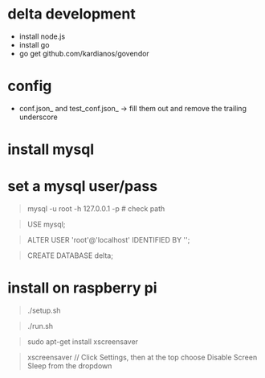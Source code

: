 # delta development
- install node.js
- install go
- go get github.com/kardianos/govendor

# config
- conf.json_ and test_conf.json_ -> fill them out and remove the trailing underscore

# install mysql

# set a mysql user/pass
> mysql -u root -h 127.0.0.1 -p # check path

> USE mysql;

> ALTER USER 'root'@'localhost' IDENTIFIED BY '<PASSWORD>';

> CREATE DATABASE delta;

# install on raspberry pi
> ./setup.sh

> ./run.sh

> sudo apt-get install xscreensaver

> xscreensaver // Click Settings, then at the top choose Disable Screen Sleep from the dropdown

